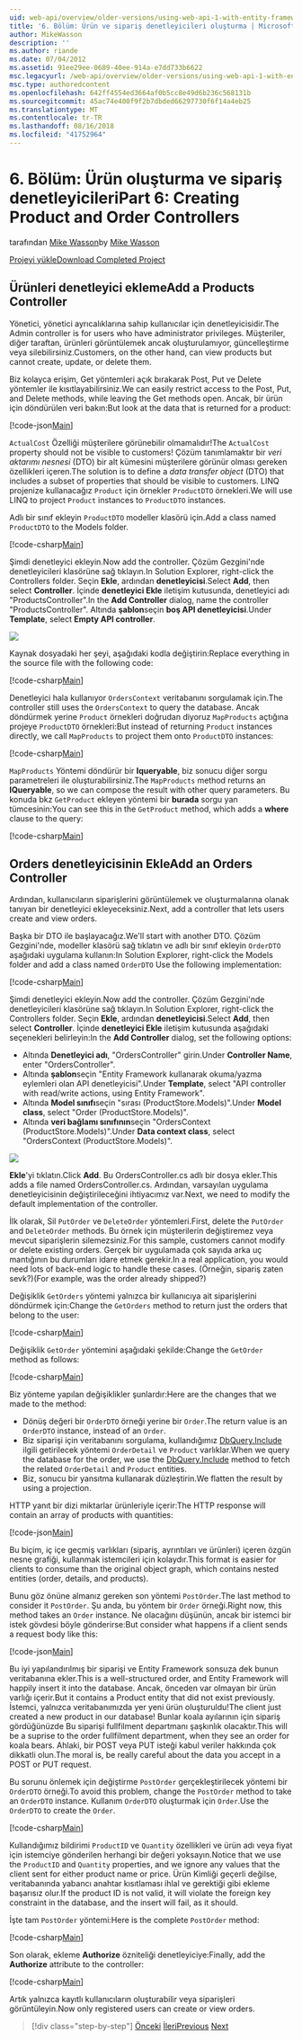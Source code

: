 ```yaml
---
uid: web-api/overview/older-versions/using-web-api-1-with-entity-framework-5/using-web-api-with-entity-framework-part-6
title: '6. Bölüm: Ürün ve sipariş denetleyicileri oluşturma | Microsoft Docs'
author: MikeWasson
description: ''
ms.author: riande
ms.date: 07/04/2012
ms.assetid: 91ee29ee-0689-40ee-914a-e7dd733b6622
msc.legacyurl: /web-api/overview/older-versions/using-web-api-1-with-entity-framework-5/using-web-api-with-entity-framework-part-6
msc.type: authoredcontent
ms.openlocfilehash: 642ff4554ed3664af0b5cc8e49d6b236c568131b
ms.sourcegitcommit: 45ac74e400f9f2b7dbded66297730f6f14a4eb25
ms.translationtype: MT
ms.contentlocale: tr-TR
ms.lasthandoff: 08/16/2018
ms.locfileid: "41752964"
---
```

<a name="part-6-creating-product-and-order-controllers"></a><span data-ttu-id="5ae3e-102">6. Bölüm: Ürün oluşturma ve sipariş denetleyicileri</span><span class="sxs-lookup"><span data-stu-id="5ae3e-102">Part 6: Creating Product and Order Controllers</span></span>
====================
<span data-ttu-id="5ae3e-103">tarafından [Mike Wasson](https://github.com/MikeWasson)</span><span class="sxs-lookup"><span data-stu-id="5ae3e-103">by [Mike Wasson](https://github.com/MikeWasson)</span></span>

[<span data-ttu-id="5ae3e-104">Projeyi yükle</span><span class="sxs-lookup"><span data-stu-id="5ae3e-104">Download Completed Project</span></span>](http://code.msdn.microsoft.com/ASP-NET-Web-API-with-afa30545)

## <a name="add-a-products-controller"></a><span data-ttu-id="5ae3e-105">Ürünleri denetleyici ekleme</span><span class="sxs-lookup"><span data-stu-id="5ae3e-105">Add a Products Controller</span></span>

<span data-ttu-id="5ae3e-106">Yönetici, yönetici ayrıcalıklarına sahip kullanıcılar için denetleyicisidir.</span><span class="sxs-lookup"><span data-stu-id="5ae3e-106">The Admin controller is for users who have administrator privileges.</span></span> <span data-ttu-id="5ae3e-107">Müşteriler, diğer taraftan, ürünleri görüntülemek ancak oluşturulamıyor, güncelleştirme veya silebilirsiniz.</span><span class="sxs-lookup"><span data-stu-id="5ae3e-107">Customers, on the other hand, can view products but cannot create, update, or delete them.</span></span>

<span data-ttu-id="5ae3e-108">Biz kolayca erişim, Get yöntemleri açık bırakarak Post, Put ve Delete yöntemler ile kısıtlayabilirsiniz.</span><span class="sxs-lookup"><span data-stu-id="5ae3e-108">We can easily restrict access to the Post, Put, and Delete methods, while leaving the Get methods open.</span></span> <span data-ttu-id="5ae3e-109">Ancak, bir ürün için döndürülen veri bakın:</span><span class="sxs-lookup"><span data-stu-id="5ae3e-109">But look at the data that is returned for a product:</span></span>

[!code-json[Main](using-web-api-with-entity-framework-part-6/samples/sample1.json?highlight=1)]

<span data-ttu-id="5ae3e-110">`ActualCost` Özelliği müşterilere görünebilir olmamalıdır!</span><span class="sxs-lookup"><span data-stu-id="5ae3e-110">The `ActualCost` property should not be visible to customers!</span></span> <span data-ttu-id="5ae3e-111">Çözüm tanımlamaktır bir *veri aktarımı nesnesi* (DTO) bir alt kümesini müşterilere görünür olması gereken özellikleri içeren.</span><span class="sxs-lookup"><span data-stu-id="5ae3e-111">The solution is to define a *data transfer object* (DTO) that includes a subset of properties that should be visible to customers.</span></span> <span data-ttu-id="5ae3e-112">LINQ projenize kullanacağız `Product` için örnekler `ProductDTO` örnekleri.</span><span class="sxs-lookup"><span data-stu-id="5ae3e-112">We will use LINQ to project `Product` instances to `ProductDTO` instances.</span></span>

<span data-ttu-id="5ae3e-113">Adlı bir sınıf ekleyin `ProductDTO` modeller klasörü için.</span><span class="sxs-lookup"><span data-stu-id="5ae3e-113">Add a class named `ProductDTO` to the Models folder.</span></span>

[!code-csharp[Main](using-web-api-with-entity-framework-part-6/samples/sample2.cs)]

<span data-ttu-id="5ae3e-114">Şimdi denetleyici ekleyin.</span><span class="sxs-lookup"><span data-stu-id="5ae3e-114">Now add the controller.</span></span> <span data-ttu-id="5ae3e-115">Çözüm Gezgini'nde denetleyicileri klasörüne sağ tıklayın.</span><span class="sxs-lookup"><span data-stu-id="5ae3e-115">In Solution Explorer, right-click the Controllers folder.</span></span> <span data-ttu-id="5ae3e-116">Seçin **Ekle**, ardından **denetleyicisi**.</span><span class="sxs-lookup"><span data-stu-id="5ae3e-116">Select **Add**, then select **Controller**.</span></span> <span data-ttu-id="5ae3e-117">İçinde **denetleyici Ekle** iletişim kutusunda, denetleyici adı &quot;ProductsController&quot;.</span><span class="sxs-lookup"><span data-stu-id="5ae3e-117">In the **Add Controller** dialog, name the controller &quot;ProductsController&quot;.</span></span> <span data-ttu-id="5ae3e-118">Altında **şablon**seçin **boş API denetleyicisi**.</span><span class="sxs-lookup"><span data-stu-id="5ae3e-118">Under **Template**, select **Empty API controller**.</span></span>

![](using-web-api-with-entity-framework-part-6/_static/image1.png)

<span data-ttu-id="5ae3e-119">Kaynak dosyadaki her şeyi, aşağıdaki kodla değiştirin:</span><span class="sxs-lookup"><span data-stu-id="5ae3e-119">Replace everything in the source file with the following code:</span></span>

[!code-csharp[Main](using-web-api-with-entity-framework-part-6/samples/sample3.cs)]

<span data-ttu-id="5ae3e-120">Denetleyici hala kullanıyor `OrdersContext` veritabanını sorgulamak için.</span><span class="sxs-lookup"><span data-stu-id="5ae3e-120">The controller still uses the `OrdersContext` to query the database.</span></span> <span data-ttu-id="5ae3e-121">Ancak döndürmek yerine `Product` örnekleri doğrudan diyoruz `MapProducts` açtığına projeye `ProductDTO` örnekleri:</span><span class="sxs-lookup"><span data-stu-id="5ae3e-121">But instead of returning `Product` instances directly, we call `MapProducts` to project them onto `ProductDTO` instances:</span></span>

[!code-csharp[Main](using-web-api-with-entity-framework-part-6/samples/sample4.cs?highlight=1)]

<span data-ttu-id="5ae3e-122">`MapProducts` Yöntemi döndürür bir **Iqueryable**, biz sonucu diğer sorgu parametreleri ile oluşturabilirsiniz.</span><span class="sxs-lookup"><span data-stu-id="5ae3e-122">The `MapProducts` method returns an **IQueryable**, so we can compose the result with other query parameters.</span></span> <span data-ttu-id="5ae3e-123">Bu konuda bkz `GetProduct` ekleyen yöntemi bir **burada** sorgu yan tümcesinin:</span><span class="sxs-lookup"><span data-stu-id="5ae3e-123">You can see this in the `GetProduct` method, which adds a **where** clause to the query:</span></span>

[!code-csharp[Main](using-web-api-with-entity-framework-part-6/samples/sample5.cs?highlight=2)]

## <a name="add-an-orders-controller"></a><span data-ttu-id="5ae3e-124">Orders denetleyicisinin Ekle</span><span class="sxs-lookup"><span data-stu-id="5ae3e-124">Add an Orders Controller</span></span>

<span data-ttu-id="5ae3e-125">Ardından, kullanıcıların siparişlerini görüntülemek ve oluşturmalarına olanak tanıyan bir denetleyici ekleyeceksiniz.</span><span class="sxs-lookup"><span data-stu-id="5ae3e-125">Next, add a controller that lets users create and view orders.</span></span>

<span data-ttu-id="5ae3e-126">Başka bir DTO ile başlayacağız.</span><span class="sxs-lookup"><span data-stu-id="5ae3e-126">We'll start with another DTO.</span></span> <span data-ttu-id="5ae3e-127">Çözüm Gezgini'nde, modeller klasörü sağ tıklatın ve adlı bir sınıf ekleyin `OrderDTO` aşağıdaki uygulama kullanın:</span><span class="sxs-lookup"><span data-stu-id="5ae3e-127">In Solution Explorer, right-click the Models folder and add a class named `OrderDTO` Use the following implementation:</span></span>

[!code-csharp[Main](using-web-api-with-entity-framework-part-6/samples/sample6.cs)]

<span data-ttu-id="5ae3e-128">Şimdi denetleyici ekleyin.</span><span class="sxs-lookup"><span data-stu-id="5ae3e-128">Now add the controller.</span></span> <span data-ttu-id="5ae3e-129">Çözüm Gezgini'nde denetleyicileri klasörüne sağ tıklayın.</span><span class="sxs-lookup"><span data-stu-id="5ae3e-129">In Solution Explorer, right-click the Controllers folder.</span></span> <span data-ttu-id="5ae3e-130">Seçin **Ekle**, ardından **denetleyicisi**.</span><span class="sxs-lookup"><span data-stu-id="5ae3e-130">Select **Add**, then select **Controller**.</span></span> <span data-ttu-id="5ae3e-131">İçinde **denetleyici Ekle** iletişim kutusunda aşağıdaki seçenekleri belirleyin:</span><span class="sxs-lookup"><span data-stu-id="5ae3e-131">In the **Add Controller** dialog, set the following options:</span></span>

- <span data-ttu-id="5ae3e-132">Altında **Denetleyici adı**, "OrdersController" girin.</span><span class="sxs-lookup"><span data-stu-id="5ae3e-132">Under **Controller Name**, enter "OrdersController".</span></span>
- <span data-ttu-id="5ae3e-133">Altında **şablon**seçin "Entity Framework kullanarak okuma/yazma eylemleri olan API denetleyicisi".</span><span class="sxs-lookup"><span data-stu-id="5ae3e-133">Under **Template**, select "API controller with read/write actions, using Entity Framework".</span></span>
- <span data-ttu-id="5ae3e-134">Altında **Model sınıfı**seçin &quot;sırası (ProductStore.Models)&quot;.</span><span class="sxs-lookup"><span data-stu-id="5ae3e-134">Under **Model class**, select &quot;Order (ProductStore.Models)&quot;.</span></span>
- <span data-ttu-id="5ae3e-135">Altında **veri bağlamı sınıfının**seçin &quot;OrdersContext (ProductStore.Models)&quot;.</span><span class="sxs-lookup"><span data-stu-id="5ae3e-135">Under **Data context class**, select &quot;OrdersContext (ProductStore.Models)&quot;.</span></span>

![](using-web-api-with-entity-framework-part-6/_static/image2.png)

<span data-ttu-id="5ae3e-136">**Ekle**'yi tıklatın.</span><span class="sxs-lookup"><span data-stu-id="5ae3e-136">Click **Add**.</span></span> <span data-ttu-id="5ae3e-137">Bu OrdersController.cs adlı bir dosya ekler.</span><span class="sxs-lookup"><span data-stu-id="5ae3e-137">This adds a file named OrdersController.cs.</span></span> <span data-ttu-id="5ae3e-138">Ardından, varsayılan uygulama denetleyicisinin değiştirileceğini ihtiyacımız var.</span><span class="sxs-lookup"><span data-stu-id="5ae3e-138">Next, we need to modify the default implementation of the controller.</span></span>

<span data-ttu-id="5ae3e-139">İlk olarak, Sil `PutOrder` ve `DeleteOrder` yöntemleri.</span><span class="sxs-lookup"><span data-stu-id="5ae3e-139">First, delete the `PutOrder` and `DeleteOrder` methods.</span></span> <span data-ttu-id="5ae3e-140">Bu örnek için müşterilerin değiştiremez veya mevcut siparişlerin silemezsiniz.</span><span class="sxs-lookup"><span data-stu-id="5ae3e-140">For this sample, customers cannot modify or delete existing orders.</span></span> <span data-ttu-id="5ae3e-141">Gerçek bir uygulamada çok sayıda arka uç mantığının bu durumları idare etmek gerekir.</span><span class="sxs-lookup"><span data-stu-id="5ae3e-141">In a real application, you would need lots of back-end logic to handle these cases.</span></span> <span data-ttu-id="5ae3e-142">(Örneğin, sipariş zaten sevk?)</span><span class="sxs-lookup"><span data-stu-id="5ae3e-142">(For example, was the order already shipped?)</span></span>

<span data-ttu-id="5ae3e-143">Değişiklik `GetOrders` yöntemi yalnızca bir kullanıcıya ait siparişlerini döndürmek için:</span><span class="sxs-lookup"><span data-stu-id="5ae3e-143">Change the `GetOrders` method to return just the orders that belong to the user:</span></span>

[!code-csharp[Main](using-web-api-with-entity-framework-part-6/samples/sample7.cs)]

<span data-ttu-id="5ae3e-144">Değişiklik `GetOrder` yöntemini aşağıdaki şekilde:</span><span class="sxs-lookup"><span data-stu-id="5ae3e-144">Change the `GetOrder` method as follows:</span></span>

[!code-csharp[Main](using-web-api-with-entity-framework-part-6/samples/sample8.cs)]

<span data-ttu-id="5ae3e-145">Biz yönteme yapılan değişiklikler şunlardır:</span><span class="sxs-lookup"><span data-stu-id="5ae3e-145">Here are the changes that we made to the method:</span></span>

- <span data-ttu-id="5ae3e-146">Dönüş değeri bir `OrderDTO` örneği yerine bir `Order`.</span><span class="sxs-lookup"><span data-stu-id="5ae3e-146">The return value is an `OrderDTO` instance, instead of an `Order`.</span></span>
- <span data-ttu-id="5ae3e-147">Biz siparişi için veritabanını sorgulama, kullandığımız [DbQuery.Include](https://msdn.microsoft.com/library/gg696395) ilgili getirilecek yöntemi `OrderDetail` ve `Product` varlıklar.</span><span class="sxs-lookup"><span data-stu-id="5ae3e-147">When we query the database for the order, we use the [DbQuery.Include](https://msdn.microsoft.com/library/gg696395) method to fetch the related `OrderDetail` and `Product` entities.</span></span>
- <span data-ttu-id="5ae3e-148">Biz, sonucu bir yansıtma kullanarak düzleştirin.</span><span class="sxs-lookup"><span data-stu-id="5ae3e-148">We flatten the result by using a projection.</span></span>

<span data-ttu-id="5ae3e-149">HTTP yanıt bir dizi miktarlar ürünleriyle içerir:</span><span class="sxs-lookup"><span data-stu-id="5ae3e-149">The HTTP response will contain an array of products with quantities:</span></span>

[!code-json[Main](using-web-api-with-entity-framework-part-6/samples/sample9.json)]

<span data-ttu-id="5ae3e-150">Bu biçim, iç içe geçmiş varlıkları (sipariş, ayrıntıları ve ürünleri) içeren özgün nesne grafiği, kullanmak istemcileri için kolaydır.</span><span class="sxs-lookup"><span data-stu-id="5ae3e-150">This format is easier for clients to consume than the original object graph, which contains nested entities (order, details, and products).</span></span>

<span data-ttu-id="5ae3e-151">Bunu göz önüne almanız gereken son yöntemi `PostOrder`.</span><span class="sxs-lookup"><span data-stu-id="5ae3e-151">The last method to consider it `PostOrder`.</span></span> <span data-ttu-id="5ae3e-152">Şu anda, bu yöntem bir `Order` örneği.</span><span class="sxs-lookup"><span data-stu-id="5ae3e-152">Right now, this method takes an `Order` instance.</span></span> <span data-ttu-id="5ae3e-153">Ne olacağını düşünün, ancak bir istemci bir istek gövdesi böyle gönderirse:</span><span class="sxs-lookup"><span data-stu-id="5ae3e-153">But consider what happens if a client sends a request body like this:</span></span>

[!code-json[Main](using-web-api-with-entity-framework-part-6/samples/sample10.json)]

<span data-ttu-id="5ae3e-154">Bu iyi yapılandırılmış bir siparişi ve Entity Framework sonsuza dek bunun veritabanına ekler.</span><span class="sxs-lookup"><span data-stu-id="5ae3e-154">This is a well-structured order, and Entity Framework will happily insert it into the database.</span></span> <span data-ttu-id="5ae3e-155">Ancak, önceden var olmayan bir ürün varlığı içerir.</span><span class="sxs-lookup"><span data-stu-id="5ae3e-155">But it contains a Product entity that did not exist previously.</span></span> <span data-ttu-id="5ae3e-156">İstemci, yalnızca veritabanımızda yer yeni ürün oluşturuldu!</span><span class="sxs-lookup"><span data-stu-id="5ae3e-156">The client just created a new product in our database!</span></span> <span data-ttu-id="5ae3e-157">Bunlar koala ayılarının için sipariş gördüğünüzde Bu siparişi fullfilment departmanı şaşkınlık olacaktır.</span><span class="sxs-lookup"><span data-stu-id="5ae3e-157">This will be a suprise to the order fullfilment department, when they see an order for koala bears.</span></span> <span data-ttu-id="5ae3e-158">Ahlaki, bir POST veya PUT isteği kabul veriler hakkında çok dikkatli olun.</span><span class="sxs-lookup"><span data-stu-id="5ae3e-158">The moral is, be really careful about the data you accept in a POST or PUT request.</span></span>

<span data-ttu-id="5ae3e-159">Bu sorunu önlemek için değiştirme `PostOrder` gerçekleştirilecek yöntemi bir `OrderDTO` örneği.</span><span class="sxs-lookup"><span data-stu-id="5ae3e-159">To avoid this problem, change the `PostOrder` method to take an `OrderDTO` instance.</span></span> <span data-ttu-id="5ae3e-160">Kullanım `OrderDTO` oluşturmak için `Order`.</span><span class="sxs-lookup"><span data-stu-id="5ae3e-160">Use the `OrderDTO` to create the `Order`.</span></span>

[!code-csharp[Main](using-web-api-with-entity-framework-part-6/samples/sample11.cs)]

<span data-ttu-id="5ae3e-161">Kullandığımız bildirimi `ProductID` ve `Quantity` özellikleri ve ürün adı veya fiyat için istemciye gönderilen herhangi bir değeri yoksayın.</span><span class="sxs-lookup"><span data-stu-id="5ae3e-161">Notice that we use the `ProductID` and `Quantity` properties, and we ignore any values that the client sent for either product name or price.</span></span> <span data-ttu-id="5ae3e-162">Ürün Kimliği geçerli değilse, veritabanında yabancı anahtar kısıtlaması ihlal ve gerektiği gibi ekleme başarısız olur.</span><span class="sxs-lookup"><span data-stu-id="5ae3e-162">If the product ID is not valid, it will violate the foreign key constraint in the database, and the insert will fail, as it should.</span></span>

<span data-ttu-id="5ae3e-163">İşte tam `PostOrder` yöntemi:</span><span class="sxs-lookup"><span data-stu-id="5ae3e-163">Here is the complete `PostOrder` method:</span></span>

[!code-csharp[Main](using-web-api-with-entity-framework-part-6/samples/sample12.cs)]

<span data-ttu-id="5ae3e-164">Son olarak, ekleme **Authorize** özniteliği denetleyiciye:</span><span class="sxs-lookup"><span data-stu-id="5ae3e-164">Finally, add the **Authorize** attribute to the controller:</span></span>

[!code-csharp[Main](using-web-api-with-entity-framework-part-6/samples/sample13.cs)]

<span data-ttu-id="5ae3e-165">Artık yalnızca kayıtlı kullanıcıların oluşturabilir veya siparişleri görüntüleyin.</span><span class="sxs-lookup"><span data-stu-id="5ae3e-165">Now only registered users can create or view orders.</span></span>

> [!div class="step-by-step"]
> <span data-ttu-id="5ae3e-166">[Önceki](using-web-api-with-entity-framework-part-5.md)
> [İleri](using-web-api-with-entity-framework-part-7.md)</span><span class="sxs-lookup"><span data-stu-id="5ae3e-166">[Previous](using-web-api-with-entity-framework-part-5.md)
[Next](using-web-api-with-entity-framework-part-7.md)</span></span>
